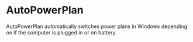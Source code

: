 # AutoPowerPlan
AutoPowerPlan automatically switches power plans in Windows depending on if the computer is plugged in or on battery.
